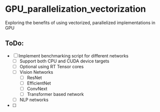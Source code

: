 # GPU_parallelization_vectorization
Exploring the benefits of using vectorized, parallelized implementations in GPU

## ToDo:
- [ ] Implement benchmarking script for different networks
    - [ ] Support both CPU and CUDA device targets
    - [ ] Optional using RT Tensor cores
    - [ ] Vision Networks
        - [ ] ResNet
        - [ ] EfficientNet
        - [ ] ConvNext
        - [ ] Transformer based network
    - [ ] NLP networks
- [ ] 